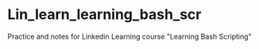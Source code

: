 # Lin_learn_learning_bash_scr
Practice and notes for Linkedin Learning course "Learning Bash Scripting"
